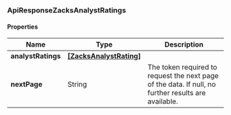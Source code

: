 
[//]: # (CLASS:ApiResponseZacksAnalystRatings)

[//]: # (KIND:object)

### ApiResponseZacksAnalystRatings

#### Properties

[//]: # (START_DEFINITION)

Name | Type | Description
------------ | ------------- | -------------
**analystRatings** | [**[ZacksAnalystRating]**](ZacksAnalystRating.md) |  &nbsp;
**nextPage** | String | The token required to request the next page of the data. If null, no further results are available. &nbsp;

[//]: # (END_DEFINITION)


[//]: # (CONTAINED_CLASS:ZacksAnalystRating)





